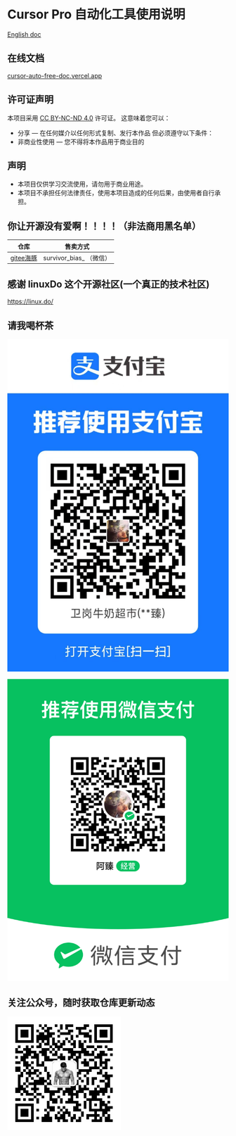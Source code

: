 # Cursor Pro 自动化工具使用说明


[English doc](./README.EN.md)



## 在线文档
[cursor-auto-free-doc.vercel.app](https://cursor-auto-free-doc.vercel.app)


## 许可证声明
本项目采用 [CC BY-NC-ND 4.0](https://creativecommons.org/licenses/by-nc-nd/4.0/) 许可证。
这意味着您可以：
- 分享 — 在任何媒介以任何形式复制、发行本作品
但必须遵守以下条件：
- 非商业性使用 — 您不得将本作品用于商业目的

## 声明
- 本项目仅供学习交流使用，请勿用于商业用途。
- 本项目不承担任何法律责任，使用本项目造成的任何后果，由使用者自行承担。



## 你让开源没有爱啊！！！！（非法商用黑名单）
| 仓库 | 售卖方式 | 
| ----- | ----- | 
| [gitee海豚](https://gitee.com/ydd_energy/dolphin_-cursor) | survivor_bias_  （微信） | 


## 感谢 linuxDo 这个开源社区(一个真正的技术社区)
https://linux.do/



## 请我喝杯茶
![image](./screen/28613e3f3f23a935b66a7ba31ff4e3f.jpg)

![image](./screen/mm_facetoface_collect_qrcode_1738583247120.png)

## 关注公众号，随时获取仓库更新动态

![image](./screen/qrcode_for_gh_c985615b5f2b_258.jpg)



